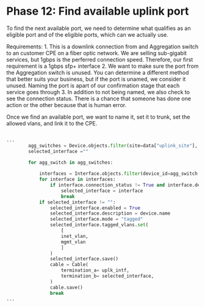 # Phase 12: Find available uplink port

To find the next available port, we need to determine what qualifies as an eligible port and of the eligible ports, which can we actually use.

Requirements: 
	1. This is a downlink connection from and Aggregation switch to an customer CPE on a fiber optic network. We are selling sub-gigabit services, but 1gbps is the perferred connection speed. Therefore, our first requirement is a 1gbps sfp+ interface
	2. We want to make sure the port from the Aggregation switch is unused. You can determine a different method that better suits your business, but if the port is unamed, we consider it unused. Naming the port is apart of our confirmation stage that each service goes through
	3. In addition to not being named, we also check to see the connection status. There is a chance that someone has done one action or the other because that is human error.


Once we find an available port, we want to name it, set it to trunk, set the allowed vlans, and link it to the CPE.

```python

...
		agg_switches = Device.objects.filter(site=data["uplink_site"], device_role_id=DEVICE_ROLE_ID, status="active")
        selected_interface =""
        
        for agg_switch in agg_switches:

            interfaces = Interface.objects.filter(device_id=agg_switch.id)
            for interface in interfaces: 
                if interface.connection_status != True and interface.description == '' and interface.type == '1000base-x-sfp':
                    selected_interface = interface
                    break
            if selected_interface != "":
                selected_interface.enabled = True
                selected_interface.description = device.name
                selected_interface.mode = "tagged"
                selected_interface.tagged_vlans.set(
                    [
                    inet_vlan,
                    mgmt_vlan
                    ]
                )
                selected_interface.save()
                cable = Cable(
                    termination_a= uplk_intf,
                    termination_b= selected_interface,
                )
                cable.save()
                break
...
```